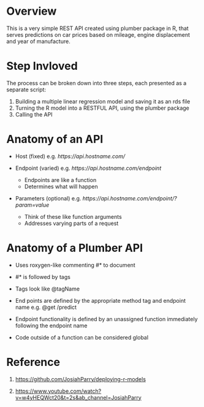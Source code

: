 # Overview

This is a very simple REST API created using plumber package in R, that serves predictions on car prices based on mileage, engine displacement and year of manufacture.

# Step Invloved

The process can be broken down into three steps, each presented as a separate script:

1. Building a multiple linear regression model and saving it as an rds file
2. Turning the R model into a RESTFUL API, using the plumber package
3. Calling the API 

# Anatomy of an API

* Host (fixed) e.g. *https[]()://api.hostname.com/*

* Endpoint (varied) e.g. *https[]()://api.hostname.com/endpoint*

  * Endpoints are like a function
  * Determines what will happen

* Parameters (optional) e.g. *https[]()://api.hostname.com/endpoint/?param=value*
  * Think of these like function arguments
  * Addresses varying parts of a request


# Anatomy of a Plumber API

* Uses roxygen-like commenting #* to document

* #* is followed by tags

* Tags look like @tagName

* End points are defined by the appropriate method tag and endpoint name e.g. @get /predict
* Endpoint functionality is defined by an unassigned function immediately following the endpoint name

* Code outside of a function can be considered global


# Reference
1. https://github.com/JosiahParry/deploying-r-models

1. https://www.youtube.com/watch?v=w4yHEQWct20&t=2s&ab_channel=JosiahParry
